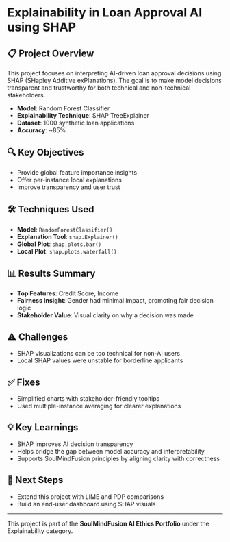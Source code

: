 # Explainability in Loan Approval AI using SHAP

## 📋 Project Overview

This project focuses on interpreting AI-driven loan approval decisions using SHAP (SHapley Additive exPlanations). The goal is to make model decisions transparent and trustworthy for both technical and non-technical stakeholders.

* **Model**: Random Forest Classifier
* **Explainability Technique**: SHAP TreeExplainer
* **Dataset**: 1000 synthetic loan applications
* **Accuracy**: \~85%

## 🔍 Key Objectives

* Provide global feature importance insights
* Offer per-instance local explanations
* Improve transparency and user trust

## 🛠 Techniques Used

* **Model**: `RandomForestClassifier()`
* **Explanation Tool**: `shap.Explainer()`
* **Global Plot**: `shap.plots.bar()`
* **Local Plot**: `shap.plots.waterfall()`

## 📊 Results Summary

* **Top Features**: Credit Score, Income
* **Fairness Insight**: Gender had minimal impact, promoting fair decision logic
* **Stakeholder Value**: Visual clarity on why a decision was made

## ⚠️ Challenges

* SHAP visualizations can be too technical for non-AI users
* Local SHAP values were unstable for borderline applicants

## ✅ Fixes

* Simplified charts with stakeholder-friendly tooltips
* Used multiple-instance averaging for clearer explanations

## 💡 Key Learnings

* SHAP improves AI decision transparency
* Helps bridge the gap between model accuracy and interpretability
* Supports SoulMindFusion principles by aligning clarity with correctness

## 📌 Next Steps

* Extend this project with LIME and PDP comparisons
* Build an end-user dashboard using SHAP visuals

---

This project is part of the **SoulMindFusion AI Ethics Portfolio** under the Explainability category.
